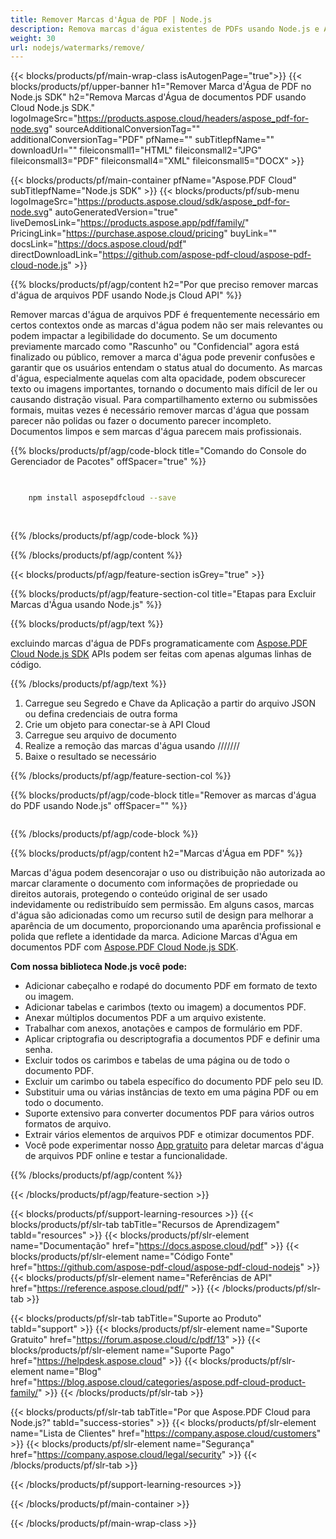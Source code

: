```yaml
---
title: Remover Marcas d'Água de PDF | Node.js
description: Remova marcas d'água existentes de PDFs usando Node.js e Aspose.PDF Cloud SDK.
weight: 30
url: nodejs/watermarks/remove/
---
```


{{< blocks/products/pf/main-wrap-class isAutogenPage="true">}}
{{< blocks/products/pf/upper-banner h1="Remover Marca d'Água de PDF no Node.js SDK" h2="Remova Marcas d'Água de documentos PDF usando Cloud Node.js SDK." logoImageSrc="https://products.aspose.cloud/headers/aspose_pdf-for-node.svg" sourceAdditionalConversionTag="" additionalConversionTag="PDF" pfName="" subTitlepfName="" downloadUrl="" fileiconsmall1="HTML" fileiconsmall2="JPG" fileiconsmall3="PDF" fileiconsmall4="XML" fileiconsmall5="DOCX" >}}

{{< blocks/products/pf/main-container pfName="Aspose.PDF Cloud" subTitlepfName="Node.js SDK" >}}
{{< blocks/products/pf/sub-menu logoImageSrc="https://products.aspose.cloud/sdk/aspose_pdf-for-node.svg"
autoGeneratedVersion="true"
liveDemosLink="https://products.aspose.app/pdf/family/" PricingLink="https://purchase.aspose.cloud/pricing" buyLink="" docsLink="https://docs.aspose.cloud/pdf"  directDownloadLink="https://github.com/aspose-pdf-cloud/aspose-pdf-cloud-node.js" >}}

{{% blocks/products/pf/agp/content h2="Por que preciso remover marcas d'água de arquivos PDF usando Node.js Cloud API" %}}

Remover marcas d'água de arquivos PDF é frequentemente necessário em certos contextos onde as marcas d'água podem não ser mais relevantes ou podem impactar a legibilidade do documento.
Se um documento previamente marcado como "Rascunho" ou "Confidencial" agora está finalizado ou público, remover a marca d'água pode prevenir confusões e garantir que os usuários entendam o status atual do documento. As marcas d'água, especialmente aquelas com alta opacidade, podem obscurecer texto ou imagens importantes, tornando o documento mais difícil de ler ou causando distração visual. Para compartilhamento externo ou submissões formais, muitas vezes é necessário remover marcas d'água que possam parecer não polidas ou fazer o documento parecer incompleto. Documentos limpos e sem marcas d'água parecem mais profissionais.

{{% blocks/products/pf/agp/code-block title="Comando do Console do Gerenciador de Pacotes" offSpacer="true" %}}

```bash

     
    npm install asposepdfcloud --save
     
     

```

{{% /blocks/products/pf/agp/code-block %}}

{{% /blocks/products/pf/agp/content %}}

{{< blocks/products/pf/agp/feature-section isGrey="true" >}}

{{% blocks/products/pf/agp/feature-section-col title="Etapas para Excluir Marcas d'Água usando Node.js" %}}

{{% blocks/products/pf/agp/text %}}

excluindo marcas d'água de PDFs programaticamente com
[Aspose.PDF Cloud Node.js SDK](https://products.aspose.cloud/pdf/nodejs/)
APIs podem ser feitas com apenas algumas linhas de código.

{{% /blocks/products/pf/agp/text %}}

1. Carregue seu Segredo e Chave da Aplicação a partir do arquivo JSON ou defina credenciais de outra forma
1. Crie um objeto para conectar-se à API Cloud
1. Carregue seu arquivo de documento
1. Realize a remoção das marcas d'água usando ///////
1. Baixe o resultado se necessário

{{% /blocks/products/pf/agp/feature-section-col %}}


{{% blocks/products/pf/agp/code-block title="Remover as marcas d'água do PDF usando Node.js" offSpacer="" %}}

```js


```

{{% /blocks/products/pf/agp/code-block %}}

{{% blocks/products/pf/agp/content h2="Marcas d'Água em PDF" %}}

Marcas d'água podem desencorajar o uso ou distribuição não autorizada ao marcar claramente o documento com informações de propriedade ou direitos autorais, protegendo o conteúdo original de ser usado indevidamente ou redistribuído sem permissão.
Em alguns casos, marcas d'água são adicionadas como um recurso sutil de design para melhorar a aparência de um documento, proporcionando uma aparência profissional e polida que reflete a identidade da marca.
Adicione Marcas d'Água em documentos PDF com [Aspose.PDF Cloud Node.js SDK](https://products.aspose.cloud/pdf/nodejs/).

**Com nossa biblioteca Node.js você pode:**

+ Adicionar cabeçalho e rodapé do documento PDF em formato de texto ou imagem.
+ Adicionar tabelas e carimbos (texto ou imagem) a documentos PDF.
+ Anexar múltiplos documentos PDF a um arquivo existente.
+ Trabalhar com anexos, anotações e campos de formulário em PDF.
+ Aplicar criptografia ou descriptografia a documentos PDF e definir uma senha.
+ Excluir todos os carimbos e tabelas de uma página ou de todo o documento PDF.
+ Excluir um carimbo ou tabela específico do documento PDF pelo seu ID.
+ Substituir uma ou várias instâncias de texto em uma página PDF ou em todo o documento.
+ Suporte extensivo para converter documentos PDF para vários outros formatos de arquivo.
+ Extrair vários elementos de arquivos PDF e otimizar documentos PDF.
+ Você pode experimentar nosso [App gratuito](https://products.aspose.app/pdf/remove-watermark) para deletar marcas d'água de arquivos PDF online e testar a funcionalidade.

{{% /blocks/products/pf/agp/content %}}

{{< /blocks/products/pf/agp/feature-section >}}

{{< blocks/products/pf/support-learning-resources >}}
{{< blocks/products/pf/slr-tab tabTitle="Recursos de Aprendizagem" tabId="resources" >}}
{{< blocks/products/pf/slr-element name="Documentação" href="https://docs.aspose.cloud/pdf" >}}
{{< blocks/products/pf/slr-element name="Código Fonte" href="https://github.com/aspose-pdf-cloud/aspose-pdf-cloud-nodejs" >}}
{{< blocks/products/pf/slr-element name="Referências de API" href="https://reference.aspose.cloud/pdf/" >}}
{{< /blocks/products/pf/slr-tab >}}

{{< blocks/products/pf/slr-tab tabTitle="Suporte ao Produto" tabId="support" >}}
{{< blocks/products/pf/slr-element name="Suporte Gratuito" href="https://forum.aspose.cloud/c/pdf/13" >}}
{{< blocks/products/pf/slr-element name="Suporte Pago" href="https://helpdesk.aspose.cloud" >}}
{{< blocks/products/pf/slr-element name="Blog" href="https://blog.aspose.cloud/categories/aspose.pdf-cloud-product-family/" >}}
{{< /blocks/products/pf/slr-tab >}}

{{< blocks/products/pf/slr-tab tabTitle="Por que Aspose.PDF Cloud para Node.js?" tabId="success-stories" >}}
{{< blocks/products/pf/slr-element name="Lista de Clientes" href="https://company.aspose.cloud/customers" >}}
{{< blocks/products/pf/slr-element name="Segurança" href="https://company.aspose.cloud/legal/security" >}}
{{< /blocks/products/pf/slr-tab >}}

{{< /blocks/products/pf/support-learning-resources >}}

<!-- aboutfile Ends -->

{{< /blocks/products/pf/main-container >}}

{{< /blocks/products/pf/main-wrap-class >}}



